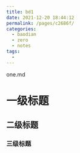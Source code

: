 ```yaml
---
title: bd1
date: 2021-12-20 18:44:12
permalink: /pages/c2686f/
categories:
  - baodian
  - zero
  - notes
tags:
  - 
---
```

one.md

# 一级标题

## 二级标题

### 三级标题

